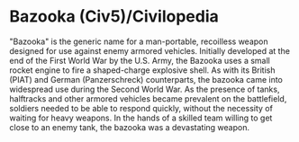 # Bazooka (Civ5)/Civilopedia

"Bazooka" is the generic name for a man-portable, recoilless weapon designed for use against enemy armored vehicles. Initially developed at the end of the First World War by the U.S. Army, the Bazooka uses a small rocket engine to fire a shaped-charge explosive shell. As with its British (PIAT) and German (Panzerschreck) counterparts, the bazooka came into widespread use during the Second World War. As the presence of tanks, halftracks and other armored vehicles became prevalent on the battlefield, soldiers needed to be able to respond quickly, without the necessity of waiting for heavy weapons. In the hands of a skilled team willing to get close to an enemy tank, the bazooka was a devastating weapon.